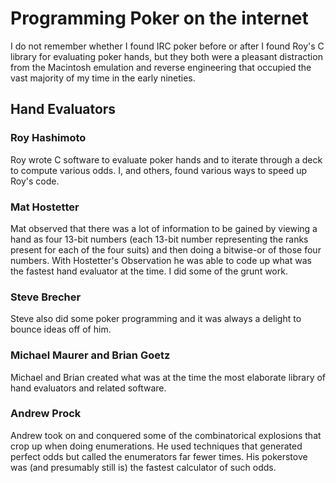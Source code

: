 # Programming Poker on the internet

I do not remember whether I found IRC poker before or after I found Roy's
C library for evaluating poker hands, but they both were a pleasant
distraction from the Macintosh emulation and reverse engineering that
occupied the vast majority of my time in the early nineties.

## Hand Evaluators

### Roy Hashimoto

Roy wrote C software to evaluate poker hands and to iterate through a deck
to compute various odds.  I, and others, found various ways to speed up
Roy's code.

### Mat Hostetter

Mat observed that there was a lot of information to be gained by
viewing a hand as four 13-bit numbers (each 13-bit number
representing the ranks present for each of the four suits) and then
doing a bitwise-or of those four numbers. With Hostetter's Observation
he was able to code up what was the fastest hand evaluator at the
time.  I did some of the grunt work.

### Steve Brecher

Steve also did some poker programming and it was always a delight to bounce
ideas off of him.

### Michael Maurer and Brian Goetz

Michael and Brian created what was at the time the most elaborate library
of hand evaluators and related software.

### Andrew Prock

Andrew took on and conquered some of the combinatorical explosions
that crop up when doing enumerations.  He used techniques that
generated perfect odds but called the enumerators far fewer times.
His pokerstove was (and presumably still is) the fastest calculator of
such odds.
